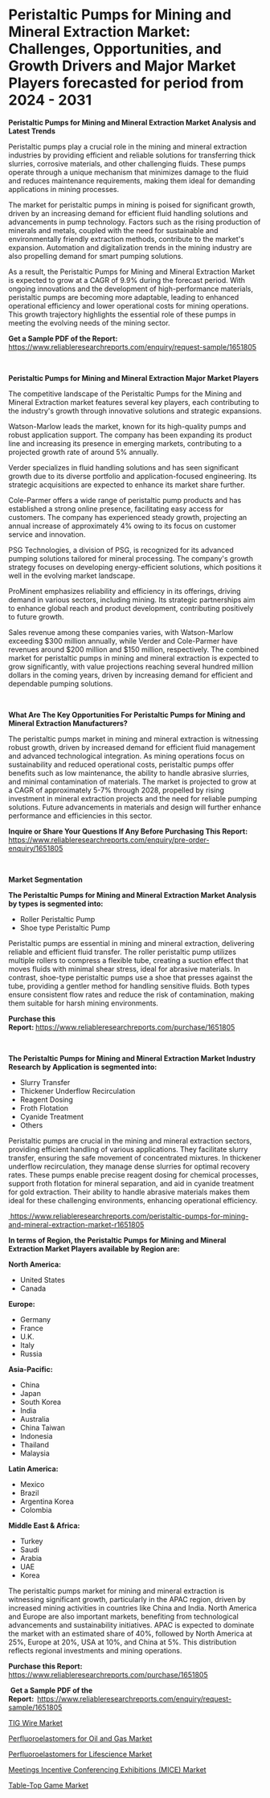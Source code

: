 <p><h1>Peristaltic Pumps for Mining and Mineral Extraction Market: Challenges, Opportunities, and Growth Drivers and Major Market Players forecasted for period from 2024 - 2031</h1></p><p><strong>Peristaltic Pumps for Mining and Mineral Extraction Market Analysis and Latest Trends</strong></p>
<p><p>Peristaltic pumps play a crucial role in the mining and mineral extraction industries by providing efficient and reliable solutions for transferring thick slurries, corrosive materials, and other challenging fluids. These pumps operate through a unique mechanism that minimizes damage to the fluid and reduces maintenance requirements, making them ideal for demanding applications in mining processes.</p><p>The market for peristaltic pumps in mining is poised for significant growth, driven by an increasing demand for efficient fluid handling solutions and advancements in pump technology. Factors such as the rising production of minerals and metals, coupled with the need for sustainable and environmentally friendly extraction methods, contribute to the market's expansion. Automation and digitalization trends in the mining industry are also propelling demand for smart pumping solutions.</p><p>As a result, the Peristaltic Pumps for Mining and Mineral Extraction Market is expected to grow at a CAGR of 9.9% during the forecast period. With ongoing innovations and the development of high-performance materials, peristaltic pumps are becoming more adaptable, leading to enhanced operational efficiency and lower operational costs for mining operations. This growth trajectory highlights the essential role of these pumps in meeting the evolving needs of the mining sector.</p></p>
<p><strong>Get a Sample PDF of the Report:&nbsp;</strong> <a href="https://www.reliableresearchreports.com/enquiry/request-sample/1651805?utm_campaign=40&utm_medium=2&utm_source=Github&utm_content=ia&utm_term=27092024&utm_id=peristaltic-pumps-for-mining-and-mineral-extraction">https://www.reliableresearchreports.com/enquiry/request-sample/1651805</a></p>
<p>&nbsp;</p>
<p><strong>Peristaltic Pumps for Mining and Mineral Extraction Major Market Players</strong></p>
<p><p>The competitive landscape of the Peristaltic Pumps for the Mining and Mineral Extraction market features several key players, each contributing to the industry's growth through innovative solutions and strategic expansions.</p><p>Watson-Marlow leads the market, known for its high-quality pumps and robust application support. The company has been expanding its product line and increasing its presence in emerging markets, contributing to a projected growth rate of around 5% annually.</p><p>Verder specializes in fluid handling solutions and has seen significant growth due to its diverse portfolio and application-focused engineering. Its strategic acquisitions are expected to enhance its market share further.</p><p>Cole-Parmer offers a wide range of peristaltic pump products and has established a strong online presence, facilitating easy access for customers. The company has experienced steady growth, projecting an annual increase of approximately 4% owing to its focus on customer service and innovation.</p><p>PSG Technologies, a division of PSG, is recognized for its advanced pumping solutions tailored for mineral processing. The company's growth strategy focuses on developing energy-efficient solutions, which positions it well in the evolving market landscape.</p><p>ProMinent emphasizes reliability and efficiency in its offerings, driving demand in various sectors, including mining. Its strategic partnerships aim to enhance global reach and product development, contributing positively to future growth.</p><p>Sales revenue among these companies varies, with Watson-Marlow exceeding $300 million annually, while Verder and Cole-Parmer have revenues around $200 million and $150 million, respectively. The combined market for peristaltic pumps in mining and mineral extraction is expected to grow significantly, with value projections reaching several hundred million dollars in the coming years, driven by increasing demand for efficient and dependable pumping solutions.</p></p>
<p>&nbsp;</p>
<p><strong>What Are The Key Opportunities For Peristaltic Pumps for Mining and Mineral Extraction Manufacturers?</strong></p>
<p><p>The peristaltic pumps market in mining and mineral extraction is witnessing robust growth, driven by increased demand for efficient fluid management and advanced technological integration. As mining operations focus on sustainability and reduced operational costs, peristaltic pumps offer benefits such as low maintenance, the ability to handle abrasive slurries, and minimal contamination of materials. The market is projected to grow at a CAGR of approximately 5-7% through 2028, propelled by rising investment in mineral extraction projects and the need for reliable pumping solutions. Future advancements in materials and design will further enhance performance and efficiencies in this sector.</p></p>
<p><strong>Inquire or Share Your Questions If Any Before Purchasing This Report:</strong> <a href="https://www.reliableresearchreports.com/enquiry/pre-order-enquiry/1651805?utm_campaign=40&utm_medium=2&utm_source=Github&utm_content=ia&utm_term=27092024&utm_id=peristaltic-pumps-for-mining-and-mineral-extraction">https://www.reliableresearchreports.com/enquiry/pre-order-enquiry/1651805</a></p>
<p>&nbsp;</p>
<p><strong>Market Segmentation</strong></p>
<p><strong>The Peristaltic Pumps for Mining and Mineral Extraction Market Analysis by types is segmented into:</strong></p>
<p><ul><li>Roller Peristaltic Pump</li><li>Shoe type Peristaltic Pump</li></ul></p>
<p><p>Peristaltic pumps are essential in mining and mineral extraction, delivering reliable and efficient fluid transfer. The roller peristaltic pump utilizes multiple rollers to compress a flexible tube, creating a suction effect that moves fluids with minimal shear stress, ideal for abrasive materials. In contrast, shoe-type peristaltic pumps use a shoe that presses against the tube, providing a gentler method for handling sensitive fluids. Both types ensure consistent flow rates and reduce the risk of contamination, making them suitable for harsh mining environments.</p></p>
<p><strong>Purchase this Report:&nbsp;</strong><a href="https://www.reliableresearchreports.com/purchase/1651805?utm_campaign=40&utm_medium=2&utm_source=Github&utm_content=ia&utm_term=27092024&utm_id=peristaltic-pumps-for-mining-and-mineral-extraction">https://www.reliableresearchreports.com/purchase/1651805</a></p>
<p>&nbsp;</p>
<p><strong>The Peristaltic Pumps for Mining and Mineral Extraction Market Industry Research by Application is segmented into:</strong></p>
<p><ul><li>Slurry Transfer</li><li>Thickener Underflow Recirculation</li><li>Reagent Dosing</li><li>Froth Flotation</li><li>Cyanide Treatment</li><li>Others</li></ul></p>
<p><p>Peristaltic pumps are crucial in the mining and mineral extraction sectors, providing efficient handling of various applications. They facilitate slurry transfer, ensuring the safe movement of concentrated mixtures. In thickener underflow recirculation, they manage dense slurries for optimal recovery rates. These pumps enable precise reagent dosing for chemical processes, support froth flotation for mineral separation, and aid in cyanide treatment for gold extraction. Their ability to handle abrasive materials makes them ideal for these challenging environments, enhancing operational efficiency.</p></p>
<p><a href="https://www.reliableresearchreports.com/peristaltic-pumps-for-mining-and-mineral-extraction-market-r1651805?utm_campaign=40&utm_medium=2&utm_source=Github&utm_content=ia&utm_term=27092024&utm_id=peristaltic-pumps-for-mining-and-mineral-extraction">&nbsp;https://www.reliableresearchreports.com/peristaltic-pumps-for-mining-and-mineral-extraction-market-r1651805</a></p>
<p><strong>In terms of Region, the Peristaltic Pumps for Mining and Mineral Extraction Market Players available by Region are:</strong></p>
<p>
    <p> <strong> North America: </strong>
        <ul>
            <li>United States</li>
            <li>Canada</li>
        </ul>
        </p> 
    <p> <strong> Europe: </strong>
        <ul>
            <li>Germany</li>
            <li>France</li>
            <li>U.K.</li>
            <li>Italy</li>
            <li>Russia</li>
        </ul>
        </p> 
    <p> <strong> Asia-Pacific: </strong>
        <ul>
            <li>China</li>
            <li>Japan</li>
            <li>South Korea</li>
            <li>India</li>
            <li>Australia</li>
            <li>China Taiwan</li>
            <li>Indonesia</li>
            <li>Thailand</li>
            <li>Malaysia</li>
        </ul>
        </p> 
    <p> <strong> Latin America: </strong>
        <ul>
            <li>Mexico</li>
            <li>Brazil</li>
            <li>Argentina Korea</li>
            <li>Colombia</li>
        </ul>
        </p> 
    <p> <strong> Middle East & Africa: </strong>
        <ul>
            <li>Turkey</li>
            <li>Saudi</li>
            <li>Arabia</li>
            <li>UAE</li>
            <li>Korea</li>
        </ul>
    </p>
    </p>
<p><p>The peristaltic pumps market for mining and mineral extraction is witnessing significant growth, particularly in the APAC region, driven by increased mining activities in countries like China and India. North America and Europe are also important markets, benefiting from technological advancements and sustainability initiatives. APAC is expected to dominate the market with an estimated share of 40%, followed by North America at 25%, Europe at 20%, USA at 10%, and China at 5%. This distribution reflects regional investments and mining operations.</p></p>
<p><strong>Purchase this Report: </strong><a href="https://www.reliableresearchreports.com/purchase/1651805?utm_campaign=40&utm_medium=2&utm_source=Github&utm_content=ia&utm_term=27092024&utm_id=peristaltic-pumps-for-mining-and-mineral-extraction">https://www.reliableresearchreports.com/purchase/1651805</a></p>
<p>&nbsp;<strong>Get a Sample PDF of the Report:&nbsp;&nbsp;</strong><a href="https://www.reliableresearchreports.com/enquiry/request-sample/1651805?utm_campaign=40&utm_medium=2&utm_source=Github&utm_content=ia&utm_term=27092024&utm_id=peristaltic-pumps-for-mining-and-mineral-extraction">https://www.reliableresearchreports.com/enquiry/request-sample/1651805</a></p>
<p><strong></strong></p>
<p><p><a href="https://www.linkedin.com/pulse/tig-wire-market-forecasts-trends-impact-analysis-2024-2031-xewac?utm_campaign=40&utm_medium=2&utm_source=Github&utm_content=ia&utm_term=27092024&utm_id=peristaltic-pumps-for-mining-and-mineral-extraction">TIG Wire Market</a></p><p><a href="https://github.com/ParvinKhatun77/Market-Research-Report-List-1/blob/main/perfluoroelastomers-for-oil-and-gas-market.md?utm_campaign=40&utm_medium=2&utm_source=Github&utm_content=ia&utm_term=27092024&utm_id=peristaltic-pumps-for-mining-and-mineral-extraction">Perfluoroelastomers for Oil and Gas Market</a></p><p><a href="https://github.com/GraceTurner587/Market-Research-Report-List-1/blob/main/perfluoroelastomers-for-lifescience-market.md?utm_campaign=40&utm_medium=2&utm_source=Github&utm_content=ia&utm_term=27092024&utm_id=peristaltic-pumps-for-mining-and-mineral-extraction">Perfluoroelastomers for Lifescience Market</a></p><p><a href="https://issuu.com/reportprime-2/docs/meetings-incentive-conferencing-exh_f0d254a6427e67?utm_campaign=40&utm_medium=2&utm_source=Github&utm_content=ia&utm_term=27092024&utm_id=peristaltic-pumps-for-mining-and-mineral-extraction">Meetings Incentive Conferencing Exhibitions (MICE) Market</a></p><p><a href="https://issuu.com/reportprime-2/docs/table-top-game-market-size-2030.ppt_325dc2fc787344?utm_campaign=40&utm_medium=2&utm_source=Github&utm_content=ia&utm_term=27092024&utm_id=peristaltic-pumps-for-mining-and-mineral-extraction">Table-Top Game Market</a></p></p>